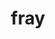 ---
category: 4-letters
denotation: null
name: fray
reference_link: https://www.etymonline.com/word/fray
root_language: null
root_name: null
title: fray
type: free
word_sums:
- respelling: fray
  sum: 'Fray + '
---